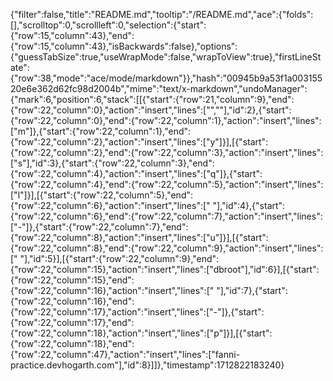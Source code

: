 {"filter":false,"title":"README.md","tooltip":"/README.md","ace":{"folds":[],"scrolltop":0,"scrollleft":0,"selection":{"start":{"row":15,"column":43},"end":{"row":15,"column":43},"isBackwards":false},"options":{"guessTabSize":true,"useWrapMode":false,"wrapToView":true},"firstLineState":{"row":38,"mode":"ace/mode/markdown"}},"hash":"00945b9a53f1a00315520e6e362d62fc98d2004b","mime":"text/x-markdown","undoManager":{"mark":6,"position":6,"stack":[[{"start":{"row":21,"column":9},"end":{"row":22,"column":0},"action":"insert","lines":["",""],"id":2},{"start":{"row":22,"column":0},"end":{"row":22,"column":1},"action":"insert","lines":["m"]},{"start":{"row":22,"column":1},"end":{"row":22,"column":2},"action":"insert","lines":["y"]}],[{"start":{"row":22,"column":2},"end":{"row":22,"column":3},"action":"insert","lines":["s"],"id":3},{"start":{"row":22,"column":3},"end":{"row":22,"column":4},"action":"insert","lines":["q"]},{"start":{"row":22,"column":4},"end":{"row":22,"column":5},"action":"insert","lines":["l"]}],[{"start":{"row":22,"column":5},"end":{"row":22,"column":6},"action":"insert","lines":[" "],"id":4},{"start":{"row":22,"column":6},"end":{"row":22,"column":7},"action":"insert","lines":["-"]},{"start":{"row":22,"column":7},"end":{"row":22,"column":8},"action":"insert","lines":["u"]}],[{"start":{"row":22,"column":8},"end":{"row":22,"column":9},"action":"insert","lines":[" "],"id":5}],[{"start":{"row":22,"column":9},"end":{"row":22,"column":15},"action":"insert","lines":["dbroot"],"id":6}],[{"start":{"row":22,"column":15},"end":{"row":22,"column":16},"action":"insert","lines":[" "],"id":7},{"start":{"row":22,"column":16},"end":{"row":22,"column":17},"action":"insert","lines":["-"]},{"start":{"row":22,"column":17},"end":{"row":22,"column":18},"action":"insert","lines":["p"]}],[{"start":{"row":22,"column":18},"end":{"row":22,"column":47},"action":"insert","lines":["fanni-practice.devhogarth.com"],"id":8}]]},"timestamp":1712822183240}